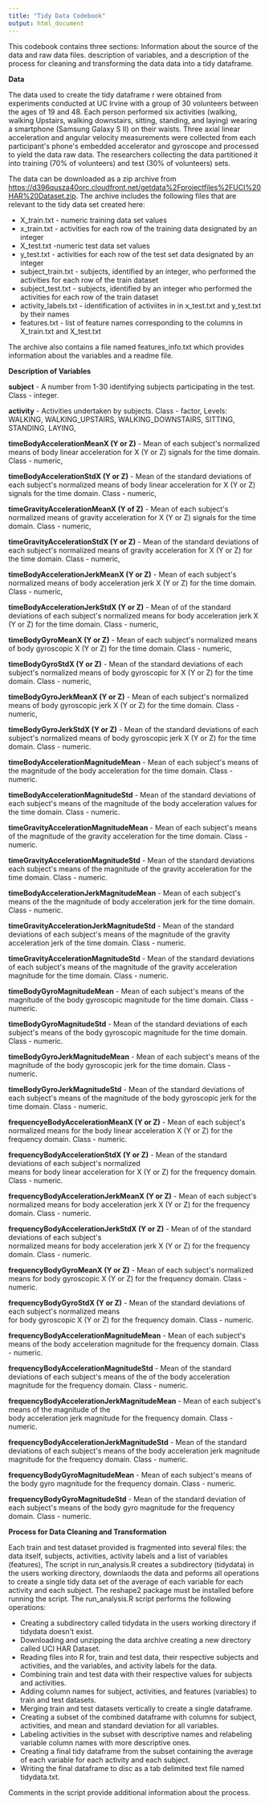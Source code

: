 ```yaml
---
title: "Tidy Data Codebook"
output: html_document
---
```


This codebook contains three sections: Information about the source of the data and raw data files. description of variables, and a description of the process for cleaning and transforming the data data into a tidy dataframe.

**Data**

The data used to create the tidy dataframe r were obtained from experiments conducted at UC Irvine with a group of 30 volunteers between the ages of 19 and 48.  Each person performed six activities (walking, walking Upstairs, walking downstairs, sitting, standing, and laying) wearing a smartphone (Samsung Galaxy S II) on their waists.  Three axial linear acceleration and angular velocity measurements were collected from each participant's phone's embedded accelerator and gyroscope and processed to yield the data raw data.   The researchers collecting the data partitioned it into training (70% of volunteers) and test (30% of volunteers) sets.

The data can be downloaded as a zip archive from https://d396qusza40orc.cloudfront.net/getdata%2Fprojectfiles%2FUCI%20HAR%20Dataset.zip.  The archive includes the following files that are relevant to the tidy data set created here:

* X_train.txt - numeric training data set values
* x_train.txt - activities for each row of the training data designated by an integer
* X_test.txt -numeric test data set values
* y_test.txt - activities for each row of the test set data designated by an integer
* subject_train.txt - subjects, identified by an integer, who performed the activities for each row of the train dataset
* subject_test.txt - subjects, identified by an integer who performed the activities for each row of the train dataset
* activity_labels.txt - identification of activiites in in x_test.txt and y_test.txt by their names
* features.txt - list of feature names corresponding to the columns in X_train.txt and X_test.txt

The archive also contains a file named features_info.txt which provides information about the variables and a readme file.

**Description of Variables**

**subject** - A number from 1-30 identifying subjects participating in the test. Class - integer.
          
**activity** - Activities undertaken by subjects. Class - factor, Levels: WALKING, WALKING_UPSTAIRS, WALKING_DOWNSTAIRS, SITTING, STANDING, LAYING,
                           
**timeBodyAccelerationMeanX (Y or Z)** - Mean of each subject's normalized means of  body linear acceleration for X (Y or Z) signals for the time domain. Class - numeric,
                                     
**timeBodyAccelerationStdX (Y or Z)** - Mean of the  standard deviations of each subject's normalized  means of body linear acceleration for X (Y or Z) signals for the time domain. Class - numeric,
                                     
**timeGravityAccelerationMeanX (Y of Z)** - Mean of each subject's normalized means of  gravity acceleration for X (Y or Z) signals for the time domain. Class - numeric,
                                        
**timeGravityAccelerationStdX (Y or Z)** - Mean of the standard deviations of each subject's normalized means of  gravity acceleration for X (Y or Z) for the time domain. Class - numeric,
                                       
**timeBodyAccelerationJerkMeanX (Y or Z)**  - Mean of each subject's normalized means of body acceleration jerk X (Y or Z) for the time domain. Class - numeric,
                                          
**timeBodyAccelerationJerkStdX (Y or Z)**  - Mean of of the standard deviations of each subject's normalized means for body acceleration jerk X (Y or Z) for the time domain. Class - numeric,
                                         
**timeBodyGyroMeanX (Y or Z)** - Mean of each subject's normalized means of body gyroscopic X (Y or Z)  for the time domain. Class - numeric,
                             
**timeBodyGyroStdX (Y or Z)** - Mean of the standard deviations of each subject's normalized means of  body gyroscopic for X (Y or Z) for the time domain. Class - numeric,
                            
**timeBodyGyroJerkMeanX (Y or Z)** - Mean of each subject's normalized means of body gyroscopic jerk X (Y or Z) for the time domain. Class - numeric,
                                 
**timeBodyGyroJerkStdX (Y or Z)** - Mean of the standard deviations of each subject's normalized means of body gyroscopic jerk X (Y or Z) for the time domain. Class - numeric.
                                
**timeBodyAccelerationMagnitudeMean** - Mean of each subject's means of the magnitude of the 
body acceleration for the time domain. Class - numeric.
                                     
**timeBodyAccelerationMagnitudeStd** - Mean of the standard deviations of each subject's means of the magnitude of the body acceleration values for the time domain. Class - numeric.

**timeGravityAccelerationMagnitudeMean** - Mean of each subject's means of the magnitude of the gravity acceleration for the time domain.  Class - numeric.

**timeGravityAccelerationMagnitudeStd** - Mean of the standard deviations each subject's means of the magnitude of the gravity acceleration for the time domain.  Class - numeric.

**timeBodyAccelerationJerkMagnitudeMean** - Mean of each subject's means of the the magnitude of body acceleration jerk for the time domain. Class - numeric.
                                   
**timeGravityAccelerationJerkMagnitudeStd** - Mean of the standard deviations of each subject's means of the magnitude of the gravity acceleration jerk of the time domain. Class - numeric.
                                       
**timeGravityAccelerationMagnitudeStd** - Mean of the standard deviations of each subject's means of the 
magnitude of the gravity acceleration magnitude for the time domain. Class - numeric.
                                   
**timeBodyGyroMagnitudeMean** - Mean of each subject's means of the magnitude of the body gyroscopic magnitude for the time domain. Class - numeric.

**timeBodyGyroMagnitudeStd** - Mean of the standard deviations of each subject's means of the body gyroscopic magnitude for the time domain. Class - numeric.

**timeBodyGyroJerkMagnitudeMean** - Mean of each subject's means of the magnitude of the body gyroscopic jerk for the time domain. Class - numeric.
                           
**timeBodyGyroJerkMagnitudeStd** - Mean of the standard deviations of each subject's means of the magnitude of the body gyroscopic jerk for the time domain. Class - numeric.
                               
**frequencyeBodyAccelerationMeanX (Y or Z)** - Mean of each subject's normalized means for the body linear acceleration X (Y or Z) for the frequency domain. Class - numeric.
                                     
**frequencyBodyAccelerationStdX (Y or Z)** - Mean of the standard deviations of each subject's normalized  
means for body linear acceleration for X (Y or Z) for the frequency domain. Class - numeric.
                                                                        
**frequencyBodyAccelerationJerkMeanX (Y or Z)**  - Mean of each subject's normalized means for body acceleration jerk X  (Y or Z) for the frequency domain. Class - numeric.
                                          
**frequencyBodyAccelerationJerkStdX (Y or Z)**  - Mean of of the standard deviations of each subject's   
normalized means for body acceleration jerk X (Y or Z) for the frequency domain. Class - numeric.
                                         
**frequencyBodyGyroMeanX (Y or Z)** - Mean of each subject's normalized means for body gyroscopic X (Y or Z) for the frequency domain. Class - numeric.
                             
**frequencyBodyGyroStdX (Y or Z)** - Mean of the standard deviations of each subject's normalized means  
for body gyroscopic X (Y or Z) for the frequency domain. Class - numeric.
                                
**frequencyBodyAccelerationMagnitudeMean** - Mean of each subject's means of the body acceleration magnitude for the frequency domain. Class - numeric.
                                         
**frequencyBodyAccelerationMagnitudeStd** - Mean of the standard deviations of each subject's means of the 
of the body acceleration magnitude for the frequency domain. Class - numeric.
                                                                                                             
**frequencyBodyAccelerationJerkMagnitudeMean**  - Mean of each subject's means of the magnitude of the  
body acceleration jerk magnitude for the frequency domain. Class - numeric.
                                              
**frequencyBodyAccelerationJerkMagnitudeStd** - Mean of the standard deviations of each subject's means of the body acceleration jerk magnitude magnitude for the frequency domain. Class - numeric.
                                       
**frequencyBodyGyroMagnitudeMean** - Mean of each subject's means of the body gyro magnitude for the frequency domain. Class - numeric.
                            
**frequencyBodyGyroMagnitudeStd** - Mean of the standard deviation of each subject's means of the body gyro magnitude for the frequency domain. Class - numeric.

**Process for Data Cleaning and Transformation**

Each train and test dataset provided is fragmented into several files: the data itself, subjects, activities, activity labels and a list of variables (features),  The script in run_analysis.R creates a subdirectory (tidydata) in the users working directory, downlaods the data and peforms all operations to create a single tidy data set of the average of each variable for each activity and each subject.  The reshape2 package must be installed before running the script.  The run_analysis.R script performs the following operations:

* Creating a subdirectory called tidydata in the users working directory if tidydata doesn't exist.
* Downloading and unzipping the data archive creating a new directory called UCI HAR Dataset.
* Reading files into R for, train and test data, their respective subjects and activities, and the variables, and activity labels for the data.
* Combining train and test data with their respective values for subjects and activities.
* Adding column names for subject, activities, and features (variables) to train and test datasets.
* Merging train and test datasets vertically to create a single dataframe.
* Creating a subset of the combined dataframe with columns for subject, activities, and mean and standard deviation for all variables.
* Labeling activities in the subset with descriptive names and relabeling variable column names with more descriptive ones.
* Creating a final tidy dataframe from the subset containing the average of each variable for each activity and each subject.
* Writing the final dataframe to disc as a tab delimited text file named tidydata.txt.

Comments in the script provide additional information about the process.